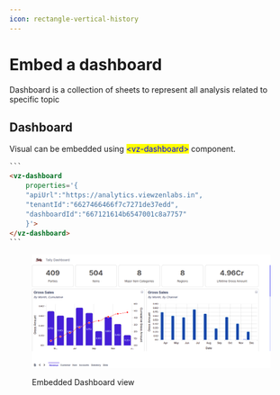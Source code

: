 ```yaml
---
icon: rectangle-vertical-history
---
```


# Embed a dashboard

Dashboard is a collection of sheets to represent all analysis related to specific topic

## Dashboard

Visual can be embedded using <mark style="color:blue;">\<vz-dashboard></mark> component.

````html
```
<vz-dashboard
    properties='{
	"apiUrl":"https://analytics.viewzenlabs.in",
	"tenantId":"6627466466f7c7271de37edd",
	"dashboardId":"667121614b6547001c8a7757"
    }'>
</vz-dashboard>
```
````



<figure><img src="../../../.gitbook/assets/Screenshot from 2024-12-10 17-47-54.png" alt=""><figcaption><p>Embedded Dashboard view</p></figcaption></figure>

